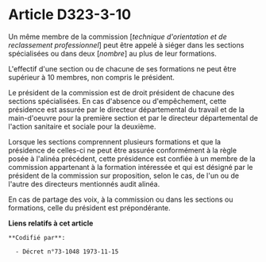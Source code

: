 # Article D323-3-10

Un même membre de la commission [*technique d'orientation et de reclassement professionnel*] peut être appelé à siéger dans
les sections spécialisées ou dans deux [*nombre*] au plus de leur formations.

L'effectif d'une section ou de chacune de ses formations ne peut être supérieur à 10 membres, non compris le président.

Le président de la commission est de droit président de chacune des sections spécialisées. En cas d'absence ou d'empêchement,
cette présidence est assurée par le directeur départemental du travail et de la main-d'oeuvre pour la première section et par
le directeur départemental de l'action sanitaire et sociale pour la deuxième.

Lorsque les sections comprennent plusieurs formations et que la présidence de celles-ci ne peut être assurée conformément à
la règle posée à l'alinéa précédent, cette présidence est confiée à un membre de la commission appartenant à la formation
intéressée et qui est désigné par le président de la commission sur proposition, selon le cas, de l'un ou de l'autre des
directeurs mentionnés audit alinéa.

En cas de partage des voix, à la commission ou dans les sections ou formations, celle du président est prépondérante.

**Liens relatifs à cet article**

	**Codifié par**:

	  - Décret n°73-1048 1973-11-15
